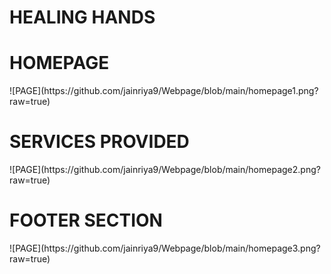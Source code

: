 # HEALING HANDS

<H1> HOMEPAGE</H1>
![PAGE](https://github.com/jainriya9/Webpage/blob/main/homepage1.png?raw=true)

<H1> SERVICES PROVIDED </H1>
![PAGE](https://github.com/jainriya9/Webpage/blob/main/homepage2.png?raw=true)

<H1> FOOTER SECTION</H1>
![PAGE](https://github.com/jainriya9/Webpage/blob/main/homepage3.png?raw=true)

